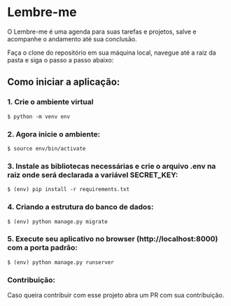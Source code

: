 # Lembre-me
O Lembre-me é uma agenda para suas tarefas e projetos, salve e acompanhe o andamento até sua conclusão.

Faça o clone do repositório em sua máquina local, navegue até a raiz da pasta e siga o passo a passo abaixo:

## Como iniciar a aplicação:

### 1. Crie o ambiente virtual
```
$ python -m venv env
```

### 2. Agora inicie o ambiente:
```
$ source env/bin/activate
```

### 3. Instale as bibliotecas necessárias e crie o arquivo .env na raiz onde será declarada a variável SECRET_KEY:
```
$ (env) pip install -r requirements.txt
```

### 4. Criando a estrutura do banco de dados:
```
$ (env) python manage.py migrate
```

### 5. Execute seu aplicativo no browser (http://localhost:8000) com a porta padrão:
```
$ (env) python manage.py runserver
```

### Contribuição:
Caso queira contribuir com esse projeto abra um PR com sua contribuição.
